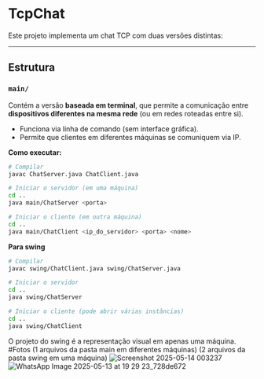 # TcpChat

Este projeto implementa um chat TCP com duas versões distintas:

---

## Estrutura

### `main/`
Contém a versão **baseada em terminal**, que permite a comunicação entre **dispositivos diferentes na mesma rede** (ou em redes roteadas entre si).

- Funciona via linha de comando (sem interface gráfica).
- Permite que clientes em diferentes máquinas se comuniquem via IP.

**Como executar:**

```bash
# Compilar
javac ChatServer.java ChatClient.java

# Iniciar o servidor (em uma máquina)
cd ..
java main/ChatServer <porta>

# Iniciar o cliente (em outra máquina)
cd ..
java main/ChatClient <ip_do_servidor> <porta> <nome>

```
**Para swing**
```bash
# Compilar
javac swing/ChatClient.java swing/ChatServer.java

# Iniciar o servidor
cd ..
java swing/ChatServer

# Iniciar o cliente (pode abrir várias instâncias)
cd ..
java swing/ChatClient

```
O projeto do swing é a representação visual em apenas uma máquina.
#Fotos (1 arquivos da pasta main em diferentes máquinas) (2 arquivos da pasta swing em uma máquina)
![Screenshot 2025-05-14 003237](https://github.com/user-attachments/assets/0cf965b9-1948-4eb6-a191-c4201ef2516e)
![WhatsApp Image 2025-05-13 at 19 29 23_728de672](https://github.com/user-attachments/assets/ac5e01a6-c908-4bf9-b21b-43bffa24796d)


